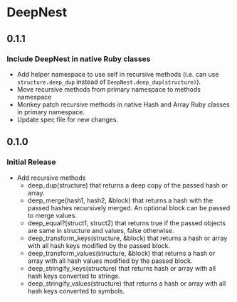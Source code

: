 # DeepNest

## 0.1.1

### Include DeepNest in native Ruby classes

  - Add helper namespace to use self in recursive methods (i.e. can use `structure.deep_dup` instead of `DeepNest.deep_dup(structure)`).
  - Move recursive methods from primary namespace to methods namespace
  - Monkey patch recursive methods in native Hash and Array Ruby classes in primary namespace.
  - Update spec file for new changes.

## 0.1.0

### Initial Release

  - Add recursive methods
    - deep_dup(structure) that returns a deep copy of the passed hash or array.
    - deep_merge(hash1, hash2, &block) that returns a hash with the passed hashes recursively merged. An optional block can be passed to merge values.
    - deep_equal?(struct1, struct2) that returns true if the passed objects are same in structure and values, false otherwise.
    - deep_transform_keys(structure, &block) that returns a hash or array with all hash keys modified by the passed block.
    - deep_transform_values(structure, &block) that returns a hash or array with all hash values modified by the passed block.
    - deep_stringify_keys(structure) that returns hash or array with all hash keys converted to strings.
    - deep_stringify_values(structure) that returns a hash or array with all hash keys converted to symbols.
  